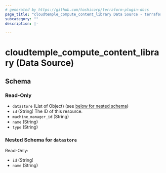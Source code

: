 ```yaml
---
# generated by https://github.com/hashicorp/terraform-plugin-docs
page_title: "cloudtemple_compute_content_library Data Source - terraform-provider-cloudtemple"
subcategory: ""
description: |-
  
---
```


# cloudtemple_compute_content_library (Data Source)





<!-- schema generated by tfplugindocs -->
## Schema

### Read-Only

- `datastore` (List of Object) (see [below for nested schema](#nestedatt--datastore))
- `id` (String) The ID of this resource.
- `machine_manager_id` (String)
- `name` (String)
- `type` (String)

<a id="nestedatt--datastore"></a>
### Nested Schema for `datastore`

Read-Only:

- `id` (String)
- `name` (String)


